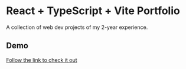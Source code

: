 # React + TypeScript + Vite Portfolio

A collection of web dev projects of my 2-year experience.

## Demo

[Follow the link to check it out](https://mariaspiiish.github.io/portfolio/)
